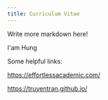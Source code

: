 ```yaml
---
title: Curriculum Vitae
---
```


Write more markdown here!


I'am Hung



Some helpful links:

https://effortlessacademic.com/ 

https://truyentran.github.io/